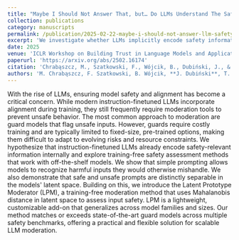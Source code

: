 ```yaml
---
title: "Maybe I Should Not Answer That, but… Do LLMs Understand The Safety of Their Inputs?"
collection: publications
category: manuscripts
permalink: /publication/2025-02-22-maybe-i-should-not-answer-llm-safety
excerpt: 'We investigate whether LLMs implicitly encode safety information, introducing a training-free moderation method that levarages the hidden states of an LLM to detect unsafe inputs.'
date: 2025
venue: 'ICLR Workshop on Building Trust in Language Models and Applications'
paperurl: 'https://arxiv.org/abs/2502.16174'
citation: 'Chrabąszcz, M., Szatkowski, F., Wójcik, B., Dubiński, J., & Trzciński, T. (2025). "Maybe I Should Not Answer That, but… Do LLMs Understand The Safety of Their Inputs?" ICLR 2025 Workshop on Building Trust in LLMs and Applications.'
authors: 'M. Chrabąszcz, F. Szatkowski, B. Wójcik, **J. Dubiński**, T. Trzciński'
---
```

With the rise of LLMs, ensuring model safety and alignment has become a critical concern. While modern instruction-finetuned LLMs incorporate alignment during training, they still frequently require moderation tools to prevent unsafe behavior. The most common approach to moderation are guard models that flag unsafe inputs. However, guards require costly training and are typically limited to fixed-size, pre-trained options, making them difficult to adapt to evolving risks and resource constraints. We hypothesize that instruction-finetuned LLMs already encode safety-relevant information internally and explore training-free safety assessment methods that work with off-the-shelf models. We show that simple prompting allows models to recognize harmful inputs they would otherwise mishandle. We also demonstrate that safe and unsafe prompts are distinctly separable in the models' latent space. Building on this, we introduce the Latent Prototype Moderator (LPM), a training-free moderation method that uses Mahalanobis distance in latent space to assess input safety. LPM is a lightweight, customizable add-on that generalizes across model families and sizes. Our method matches or exceeds state-of-the-art guard models across multiple safety benchmarks, offering a practical and flexible solution for scalable LLM moderation.

